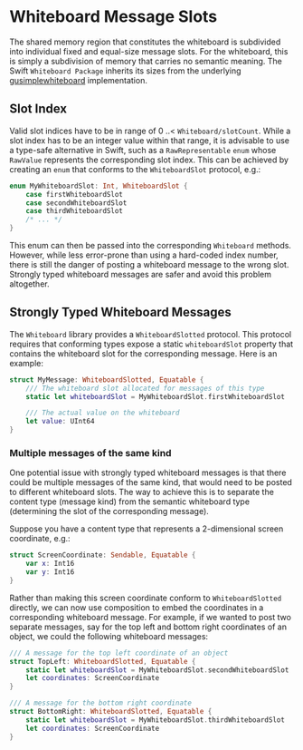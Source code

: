 # Whiteboard Message Slots

The shared memory region that constitutes the whiteboard is subdivided into individual fixed and equal-size message slots.  For the whiteboard, this is simply a subdivision of memory that carries no semantic meaning.  The Swift ``Whiteboard Package`` inherits its sizes from the underlying [gusimplewhiteboard](https://github.com/mipalgu/gusimplewhiteboard) implementation.

## Slot Index

Valid slot indices have to be in range of 0 ..< ``Whiteboard/slotCount``.
While a slot index has to be an integer value within that range, it is advisable to use a type-safe alternative in Swift, such as a `RawRepresentable` `enum` whose `RawValue` represents the corresponding slot index.  This can be achieved by creating an `enum` that conforms to the `WhiteboardSlot` protocol, e.g.:

```swift
enum MyWhiteboardSlot: Int, WhiteboardSlot {
    case firstWhiteboardSlot
    case secondWhiteboardSlot
    case thirdWhiteboardSlot
    /* ... */
}
```
This enum can then be passed into the corresponding ``Whiteboard`` methods.  However, while less error-prone than using a hard-coded index number, there is still the danger of posting a whiteboard message to the wrong slot.  Strongly typed whiteboard messages are safer and avoid this problem altogether.

## Strongly Typed Whiteboard Messages

The ``Whiteboard`` library provides a ``WhiteboardSlotted`` protocol.  This protocol requires that conforming types expose a static ``whiteboardSlot`` property that contains the whiteboard slot for the corresponding message.  Here is an example:

```swift
struct MyMessage: WhiteboardSlotted, Equatable {
    /// The whiteboard slot allocated for messages of this type
    static let whiteboardSlot = MyWhiteboardSlot.firstWhiteboardSlot

    /// The actual value on the whiteboard
    let value: UInt64
}
```

### Multiple messages of the same kind

One potential issue with strongly typed whiteboard messages is that there could be multiple messages of the same kind, that would need to be posted to different whiteboard slots.  The way to achieve this is to separate the content type (message kind) from the semantic whiteboard type (determining the slot of the corresponding message).

Suppose you have a content type that represents a 2-dimensional screen coordinate, e.g.:

```swift
struct ScreenCoordinate: Sendable, Equatable {
    var x: Int16
    var y: Int16
}
```

Rather than making this screen coordinate conform to ``WhiteboardSlotted`` directly, we can now use composition to embed the coordinates in a corresponding whiteboard message.  For example, if we wanted to post two separate messages, say for the top left and bottom right coordinates of an object, we could the following whiteboard messages:

```swift
/// A message for the top left coordinate of an object
struct TopLeft: WhiteboardSlotted, Equatable {
    static let whiteboardSlot = MyWhiteboardSlot.secondWhiteboardSlot
    let coordinates: ScreenCoordinate
}

/// A message for the bottom right coordinate
struct BottomRight: WhiteboardSlotted, Equatable {
    static let whiteboardSlot = MyWhiteboardSlot.thirdWhiteboardSlot
    let coordinates: ScreenCoordinate
}
```
